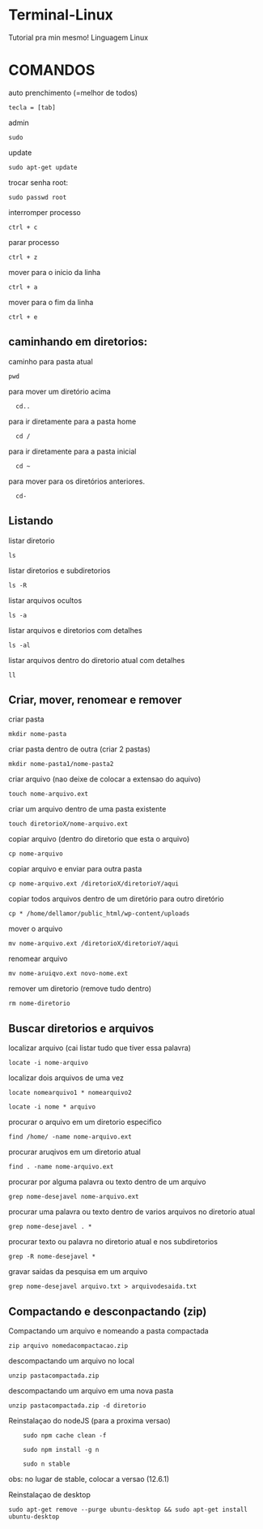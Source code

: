 # Terminal-Linux
Tutorial pra min mesmo! Linguagem Linux




<h1>COMANDOS</h1> 

auto prenchimento (=melhor de todos)

    tecla = [tab]



admin

    sudo



update

    sudo apt-get update
    


trocar senha root:
    
    sudo passwd root
    


interromper processo

    ctrl + c
    

parar processo

    ctrl + z


mover para o inicio da linha

    ctrl + a
    
    
mover para o fim da linha

    ctrl + e
    
    


<h2>caminhando em diretorios:</h2>



caminho para pasta atual

    pwd


para mover um diretório acima
        
      cd.. 

para ir diretamente para a pasta home

      cd /
        
 para ir diretamente para a pasta inicial
  
      cd ~
 
 para mover para os diretórios anteriores.
 
      cd-





<h2>Listando</h2>



listar diretorio

    ls
    
listar diretorios e subdiretorios

    ls -R
    
listar arquivos ocultos

    ls -a
  
listar arquivos e diretorios com detalhes

    ls -al


listar arquivos dentro do diretorio atual com detalhes


    ll
    
    


<h2>Criar, mover, renomear e remover</h2>


criar pasta

    mkdir nome-pasta
    
criar pasta dentro de outra (criar 2 pastas)

    mkdir nome-pasta1/nome-pasta2
    
criar arquivo (nao deixe de colocar a extensao do aquivo)

    touch nome-arquivo.ext
    
criar um arquivo dentro de uma pasta existente

    touch diretorioX/nome-arquivo.ext 


copiar arquivo (dentro do diretorio que esta o arquivo)

    cp nome-arquivo
 
 
copiar arquivo e enviar para outra pasta

    cp nome-arquivo.ext /diretorioX/diretorioY/aqui


copiar todos arquivos dentro de um diretório para outro diretório
    
    cp * /home/dellamor/public_html/wp-content/uploads


mover o arquivo

    mv nome-arquivo.ext /diretorioX/diretorioY/aqui
    
    
renomear arquivo

    mv nome-aruiqvo.ext novo-nome.ext
    
    
remover um diretorio (remove tudo dentro)

    rm nome-diretorio




<h2>Buscar diretorios e arquivos</h2>


localizar arquivo (cai listar tudo que tiver essa palavra)

    locate -i nome-arquivo

localizar dois arquivos de uma vez

    locate nomearquivo1 * nomearquivo2
    
    locate -i nome * arquivo
    

procurar o arquivo em um diretorio especifico

    find /home/ -name nome-arquivo.ext

    
procurar aruqivos em um diretorio atual

    find . -name nome-arquivo.ext
    

procurar por alguma palavra ou texto dentro de um arquivo

    grep nome-desejavel nome-arquivo.ext

procurar uma palavra ou texto dentro de varios arquivos no diretorio atual

    grep nome-desejavel . *
    
procurar texto ou palavra no diretorio atual e nos subdiretorios 

    grep -R nome-desejavel *

gravar saidas da pesquisa em um arquivo

    grep nome-desejavel arquivo.txt > arquivodesaida.txt



<h2>Compactando e desconpactando (zip)</h2>


Compactando um arquivo e nomeando a pasta compactada
    
    zip arquivo nomedacompactacao.zip
  
  
descompactando um arquivo no local

    unzip pastacompactada.zip
    
    
descompactando um arquivo em uma nova pasta

    unzip pastacompactada.zip -d diretorio
    

Reinstalaçao do nodeJS (para a proxima versao)

        sudo npm cache clean -f

        sudo npm install -g n

        sudo n stable 
        
  
  obs: no lugar de stable, colocar a versao (12.6.1)




Reinstalaçao de desktop
    
    sudo apt-get remove --purge ubuntu-desktop && sudo apt-get install ubuntu-desktop
